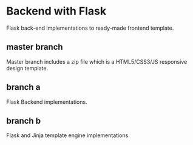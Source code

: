 # Backend with Flask
Flask back-end implementations to ready-made frontend template.


## master branch
Master branch includes a zip file which is a HTML5/CSS3/JS responsive design template.


## branch a
Flask Backend implementations.


## branch b
Flask and Jinja template engine implementations.
